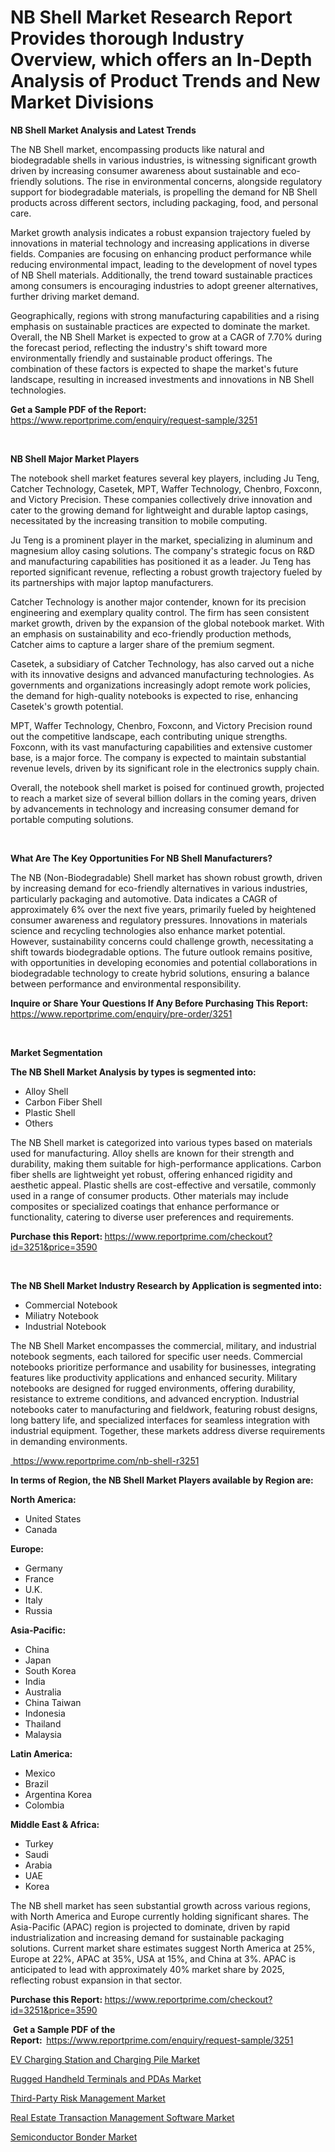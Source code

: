 <p><h1>NB Shell Market Research Report Provides thorough Industry Overview, which offers an In-Depth Analysis of Product Trends and New Market Divisions</h1></p><p><strong>NB Shell Market Analysis and Latest Trends</strong></p>
<p><p>The NB Shell market, encompassing products like natural and biodegradable shells in various industries, is witnessing significant growth driven by increasing consumer awareness about sustainable and eco-friendly solutions. The rise in environmental concerns, alongside regulatory support for biodegradable materials, is propelling the demand for NB Shell products across different sectors, including packaging, food, and personal care.</p><p>Market growth analysis indicates a robust expansion trajectory fueled by innovations in material technology and increasing applications in diverse fields. Companies are focusing on enhancing product performance while reducing environmental impact, leading to the development of novel types of NB Shell materials. Additionally, the trend toward sustainable practices among consumers is encouraging industries to adopt greener alternatives, further driving market demand.</p><p>Geographically, regions with strong manufacturing capabilities and a rising emphasis on sustainable practices are expected to dominate the market. Overall, the NB Shell Market is expected to grow at a CAGR of 7.70% during the forecast period, reflecting the industry's shift toward more environmentally friendly and sustainable product offerings. The combination of these factors is expected to shape the market's future landscape, resulting in increased investments and innovations in NB Shell technologies.</p></p>
<p><strong>Get a Sample PDF of the Report:&nbsp;</strong> <a href="https://www.reportprime.com/enquiry/request-sample/3251">https://www.reportprime.com/enquiry/request-sample/3251</a></p>
<p>&nbsp;</p>
<p><strong>NB Shell Major Market Players</strong></p>
<p><p>The notebook shell market features several key players, including Ju Teng, Catcher Technology, Casetek, MPT, Waffer Technology, Chenbro, Foxconn, and Victory Precision. These companies collectively drive innovation and cater to the growing demand for lightweight and durable laptop casings, necessitated by the increasing transition to mobile computing.</p><p>Ju Teng is a prominent player in the market, specializing in aluminum and magnesium alloy casing solutions. The company's strategic focus on R&D and manufacturing capabilities has positioned it as a leader. Ju Teng has reported significant revenue, reflecting a robust growth trajectory fueled by its partnerships with major laptop manufacturers.</p><p>Catcher Technology is another major contender, known for its precision engineering and exemplary quality control. The firm has seen consistent market growth, driven by the expansion of the global notebook market. With an emphasis on sustainability and eco-friendly production methods, Catcher aims to capture a larger share of the premium segment.</p><p>Casetek, a subsidiary of Catcher Technology, has also carved out a niche with its innovative designs and advanced manufacturing technologies. As governments and organizations increasingly adopt remote work policies, the demand for high-quality notebooks is expected to rise, enhancing Casetek's growth potential.</p><p>MPT, Waffer Technology, Chenbro, Foxconn, and Victory Precision round out the competitive landscape, each contributing unique strengths. Foxconn, with its vast manufacturing capabilities and extensive customer base, is a major force. The company is expected to maintain substantial revenue levels, driven by its significant role in the electronics supply chain.</p><p>Overall, the notebook shell market is poised for continued growth, projected to reach a market size of several billion dollars in the coming years, driven by advancements in technology and increasing consumer demand for portable computing solutions.</p></p>
<p>&nbsp;</p>
<p><strong>What Are The Key Opportunities For NB Shell Manufacturers?</strong></p>
<p><p>The NB (Non-Biodegradable) Shell market has shown robust growth, driven by increasing demand for eco-friendly alternatives in various industries, particularly packaging and automotive. Data indicates a CAGR of approximately 6% over the next five years, primarily fueled by heightened consumer awareness and regulatory pressures. Innovations in materials science and recycling technologies also enhance market potential. However, sustainability concerns could challenge growth, necessitating a shift towards biodegradable options. The future outlook remains positive, with opportunities in developing economies and potential collaborations in biodegradable technology to create hybrid solutions, ensuring a balance between performance and environmental responsibility.</p></p>
<p><strong>Inquire or Share Your Questions If Any Before Purchasing This Report:</strong> <a href="https://www.reportprime.com/enquiry/pre-order/3251">https://www.reportprime.com/enquiry/pre-order/3251</a></p>
<p>&nbsp;</p>
<p><strong>Market Segmentation</strong></p>
<p><strong>The NB Shell Market Analysis by types is segmented into:</strong></p>
<p><ul><li>Alloy Shell</li><li>Carbon Fiber Shell</li><li>Plastic Shell</li><li>Others</li></ul></p>
<p><p>The NB Shell market is categorized into various types based on materials used for manufacturing. Alloy shells are known for their strength and durability, making them suitable for high-performance applications. Carbon fiber shells are lightweight yet robust, offering enhanced rigidity and aesthetic appeal. Plastic shells are cost-effective and versatile, commonly used in a range of consumer products. Other materials may include composites or specialized coatings that enhance performance or functionality, catering to diverse user preferences and requirements.</p></p>
<p><strong>Purchase this Report:&nbsp;</strong><a href="https://www.reportprime.com/checkout?id=3251&price=3590">https://www.reportprime.com/checkout?id=3251&price=3590</a></p>
<p>&nbsp;</p>
<p><strong>The NB Shell Market Industry Research by Application is segmented into:</strong></p>
<p><ul><li>Commercial Notebook</li><li>Miliatry Notebook</li><li>Industrial Notebook</li></ul></p>
<p><p>The NB Shell Market encompasses the commercial, military, and industrial notebook segments, each tailored for specific user needs. Commercial notebooks prioritize performance and usability for businesses, integrating features like productivity applications and enhanced security. Military notebooks are designed for rugged environments, offering durability, resistance to extreme conditions, and advanced encryption. Industrial notebooks cater to manufacturing and fieldwork, featuring robust designs, long battery life, and specialized interfaces for seamless integration with industrial equipment. Together, these markets address diverse requirements in demanding environments.</p></p>
<p><a href="https://www.reportprime.com/nb-shell-r3251">&nbsp;https://www.reportprime.com/nb-shell-r3251</a></p>
<p><strong>In terms of Region, the NB Shell Market Players available by Region are:</strong></p>
<p>
    <p> <strong> North America: </strong>
        <ul>
            <li>United States</li>
            <li>Canada</li>
        </ul>
        </p> 
    <p> <strong> Europe: </strong>
        <ul>
            <li>Germany</li>
            <li>France</li>
            <li>U.K.</li>
            <li>Italy</li>
            <li>Russia</li>
        </ul>
        </p> 
    <p> <strong> Asia-Pacific: </strong>
        <ul>
            <li>China</li>
            <li>Japan</li>
            <li>South Korea</li>
            <li>India</li>
            <li>Australia</li>
            <li>China Taiwan</li>
            <li>Indonesia</li>
            <li>Thailand</li>
            <li>Malaysia</li>
        </ul>
        </p> 
    <p> <strong> Latin America: </strong>
        <ul>
            <li>Mexico</li>
            <li>Brazil</li>
            <li>Argentina Korea</li>
            <li>Colombia</li>
        </ul>
        </p> 
    <p> <strong> Middle East & Africa: </strong>
        <ul>
            <li>Turkey</li>
            <li>Saudi</li>
            <li>Arabia</li>
            <li>UAE</li>
            <li>Korea</li>
        </ul>
    </p>
    </p>
<p><p>The NB shell market has seen substantial growth across various regions, with North America and Europe currently holding significant shares. The Asia-Pacific (APAC) region is projected to dominate, driven by rapid industrialization and increasing demand for sustainable packaging solutions. Current market share estimates suggest North America at 25%, Europe at 22%, APAC at 35%, USA at 15%, and China at 3%. APAC is anticipated to lead with approximately 40% market share by 2025, reflecting robust expansion in that sector.</p></p>
<p><strong>Purchase this Report: </strong><a href="https://www.reportprime.com/checkout?id=3251&price=3590">https://www.reportprime.com/checkout?id=3251&price=3590</a></p>
<p>&nbsp;<strong>Get a Sample PDF of the Report:&nbsp;&nbsp;</strong><a href="https://www.reportprime.com/enquiry/request-sample/3251">https://www.reportprime.com/enquiry/request-sample/3251</a></p>
<p><strong></strong></p>
<p><p><a href="https://issuu.com/reportprime-2/docs/ev-charging-station-and-charging-pi_8a8e141a66ea1c">EV Charging Station and Charging Pile Market</a></p><p><a href="https://github.com/ygfu6u/Market-Research-Report-List-1/blob/main/rugged-handheld-terminals-and-pdas-market.md">Rugged Handheld Terminals and PDAs Market</a></p><p><a href="https://issuu.com/reportprime-2/docs/third-party-risk-management-market-_15bdac6da0a996">Third-Party Risk Management Market</a></p><p><a href="https://www.linkedin.com/pulse/global-real-estate-transaction-management-software-market-ybupe?trackingId=Z%2FiO6CetQAC5EyeXZJlTMA%3D%3D">Real Estate Transaction Management Software Market</a></p><p><a href="https://github.com/mahnoor2003/Market-Research-Report-List-6/blob/main/semiconductor-bonder-market.md">Semiconductor Bonder Market</a></p></p>
